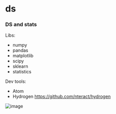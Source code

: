 # ds
### DS and stats

Libs:
* numpy 
* pandas
* matplotlib
* scipy
* sklearn
* statistics

Dev tools:
* Atom
* Hydrogen https://github.com/nteract/hydrogen

![image](https://user-images.githubusercontent.com/17080117/122006115-c05d1600-cdb6-11eb-8c02-e2462f5dc66d.png)
